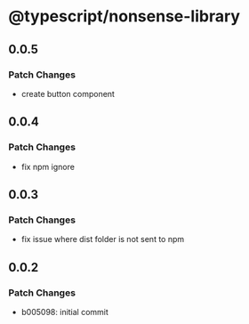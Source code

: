 # @typescript/nonsense-library

## 0.0.5

### Patch Changes

- create button component

## 0.0.4

### Patch Changes

- fix npm ignore

## 0.0.3

### Patch Changes

- fix issue where dist folder is not sent to npm

## 0.0.2

### Patch Changes

- b005098: initial commit
